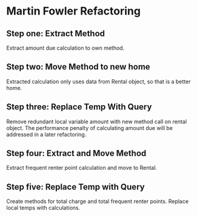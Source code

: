 # Martin Fowler Refactoring

## Step one: Extract Method

Extract amount due calculation to own method.

## Step two: Move Method to new home

Extracted calculation only uses data from Rental object, so that is
a better home.

## Step three: Replace Temp With Query

Remove redundant local variable amount with new method call on rental object.
The performance penalty of calculating amount due will be addressed in a
later refactoring.

## Step four: Extract and Move Method

Extract frequent renter point calculation and move to Rental.

## Step five: Replace Temp with Query

Create methods for total charge and total frequent renter points.
Replace local temps with calculations.
